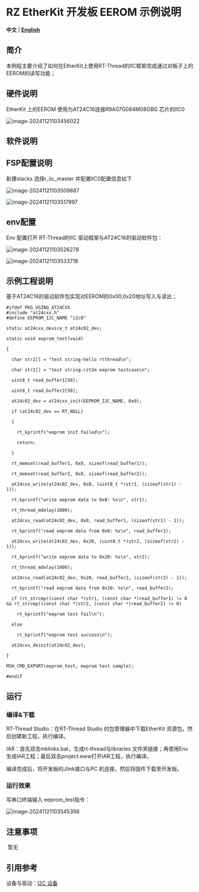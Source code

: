 # RZ EtherKit 开发板  EEROM  示例说明

**中文** | [**English**](./README.md)

## 简介

本例程主要介绍了如何在EtherKit上使用RT-Thread的IIC框架完成通过对板子上的EEROM的读写功能；

 

## 硬件说明

EtherKit 上的EEROM 使用为AT24C16连接R9A07G084M08GBG 芯片的IIC0

 ![image-20241121103456022](./figures/image-20241121103456022.png)

##  软件说明

## FSP配置说明

新建stacks 选择r_iic_master 并配置IIC0配置信息如下

![image-20241121103509887](./figures/image-20241121103509887.png) 

![image-20241121103517997](./figures/image-20241121103517997.png) 

## env配置

Env 配置打开 RT-Thread的IIC 驱动框架与AT24C16的驱动软件包：

![image-20241121103526278](./figures/image-20241121103526278.png) 

![image-20241121103533718](./figures/image-20241121103533718.png) 

## 示例工程说明

基于AT24C16的驱动软件包实现对EEROM的0x00,0x20地址写入与读出；

```
#ifdef PKG_USING_AT24CXX
#include "at24cxx.h"
#define EEPROM_I2C_NAME "i2c0"

static at24cxx_device_t at24c02_dev;

static void eeprom_test(void)

{

  char str1[] = "test string-hello rtthread\n";

  char str2[] = "test string-rzt2m eeprom testcase\n";

  uint8_t read_buffer1[50];

  uint8_t read_buffer2[50];

  at24c02_dev = at24cxx_init(EEPROM_I2C_NAME, 0x0);

  if (at24c02_dev == RT_NULL)

  {

​    rt_kprintf("eeprom init failed\n");

​    return;

  }

  rt_memset(read_buffer1, 0x0, sizeof(read_buffer1));

  rt_memset(read_buffer2, 0x0, sizeof(read_buffer2));

  at24cxx_write(at24c02_dev, 0x0, (uint8_t *)str1, (sizeof(str1) - 1));

  rt_kprintf("write eeprom data to 0x0: %s\n", str1);

  rt_thread_mdelay(1000);

  at24cxx_read(at24c02_dev, 0x0, read_buffer1, (sizeof(str1) - 1));

  rt_kprintf("read eeprom data from 0x0: %s\n", read_buffer1);

  at24cxx_write(at24c02_dev, 0x20, (uint8_t *)str2, (sizeof(str2) - 1));

  rt_kprintf("write eeprom data to 0x20: %s\n", str2);

  rt_thread_mdelay(1000);

  at24cxx_read(at24c02_dev, 0x20, read_buffer2, (sizeof(str2) - 1));

  rt_kprintf("read eeprom data from 0x20: %s\n", read_buffer2);

  if (rt_strcmp((const char *)str1, (const char *)read_buffer1) != 0 && rt_strcmp((const char *)str2, (const char *)read_buffer2) != 0)

​    rt_kprintf("eeprom test fail\n");

  else

​    rt_kprintf("eeprom test success\n");

  at24cxx_deinit(at24c02_dev);

}

MSH_CMD_EXPORT(eeprom_test, eeprom test sample);

#endif
```

##  运行

### 编译&下载

 RT-Thread Studio：在RT-Thread Studio 的包管理器中下载EtherKit 资源包，然后创建新工程，执行编译。

 IAR：首先双击mklinks.bat，生成rt-thread与libraries 文件夹链接；再使用Env 生成IAR工程；最后双击project.eww打开IAR工程，执行编译。

编译完成后，将开发板的Jlink接口与PC 机连接，然后将固件下载至开发板。

###  运行效果

写串口终端输入 eeprom_test指令： 

![image-20241121103545398](./figures/image-20241121103545398.png) 

##  注意事项

​	暂无

## 引用参考

 设备与驱动：[I2C 设备](#/rt-thread-version/rt-thread-standard/programming-manual/device/i2c/i2c)

